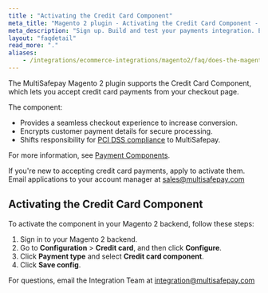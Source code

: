 ```yaml
---
title : "Activating the Credit Card Component"
meta_title: "Magento 2 plugin - Activating the Credit Card Component - MultiSafepay Docs"
meta_description: "Sign up. Build and test your payments integration. Explore our products and services. Use our API Reference, SDKs, and wrappers. Get support."
layout: "faqdetail"
read_more: "."
aliases:
    - /integrations/ecommerce-integrations/magento2/faq/does-the-magento-2-plugin-support-magento-vault/
---
```


The MultiSafepay Magento 2 plugin supports the Credit Card Component, which lets you accept credit card payments from your checkout page.

The component:

- Provides a seamless checkout experience to increase conversion.
- Encrypts customer payment details for secure processing.
- Shifts responsibility for [PCI DSS compliance](/faq/general/multisafepay-glossary/#payment-card-industry-data-security-standard-pci-dss) to MultiSafepay.

For more information, see [Payment Components](/integrations/payment-components/).

If you're new to accepting credit card payments, apply to activate them.  
Email applications to your account manager at <sales@multisafepay.com>

## Activating the Credit Card Component

To activate the component in your Magento 2 backend, follow these steps:

1. Sign in to your Magento 2 backend.
2. Go to **Configuration** > **Credit card**, and then click **Configure**.
3. Click **Payment type** and select **Credit card component**.
4. Click **Save config**.

For questions, email the Integration Team at <integration@multisafepay.com>
